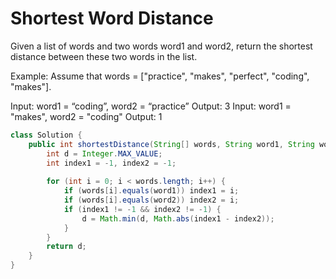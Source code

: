 # Shortest Word Distance
Given a list of words and two words word1 and word2, return the shortest distance between these two words in the list.

Example:
Assume that words = ["practice", "makes", "perfect", "coding", "makes"].

Input: word1 = “coding”, word2 = “practice”
Output: 3
Input: word1 = "makes", word2 = "coding"
Output: 1

```java
class Solution {
    public int shortestDistance(String[] words, String word1, String word2) {
        int d = Integer.MAX_VALUE;
        int index1 = -1, index2 = -1;
        
        for (int i = 0; i < words.length; i++) {
            if (words[i].equals(word1)) index1 = i;
            if (words[i].equals(word2)) index2 = i;
            if (index1 != -1 && index2 != -1) {
                d = Math.min(d, Math.abs(index1 - index2));
            }  
        }
        return d;
    }
}
```
